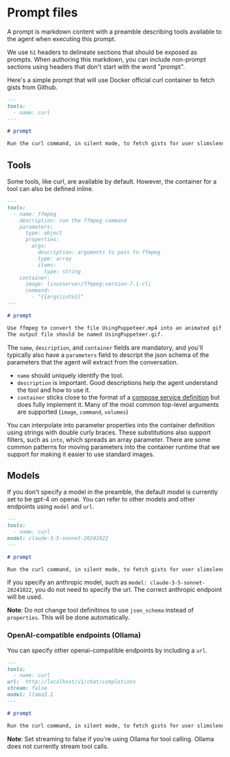 # Prompt files

A prompt is markdown content with a preamble describing tools available to the agent when executing this prompt.

We use `h1` headers to delineate sections that should be exposed as prompts. When authoring this markdown, you can include non-prompt sections 
using headers that don't start with the word "prompt". 

Here's a simple prompt that will use Docker official curl container to fetch gists from Github.


```markdown
---
tools:
  - name: curl
---

# prompt

Run the curl command, in silent mode, to fetch gists for user slimslenderslacks from GitHub.
```

## Tools

Some tools, like curl, are available by default.  However, the container for a tool can also be defined inline.


```markdown
---
tools:
  - name: ffmpeg
    description: run the ffmpeg command
    parameters:
      type: object
      properties:
        args:
          description: arguments to pass to ffmpeg
          type: array
          items:
            type: string
    container:
      image: linuxserver/ffmpeg:version-7.1-cli
      command:
        - "{{args|into}}"
---

# prompt

Use ffmpeg to convert the file UsingPuppeteer.mp4 into an animated gif file at 1 frame per second.
The output file should be named UsingPuppeteer.gif.
```

The `name`, `description`, and `container` fields are mandatory, and you'll typically also have a `parameters` field to descript the json schema
of the parameters that the agent will extract from the conversation.

* `name` should uniquely identify the tool.
* `description` is important. Good descriptions help the agent understand the tool and how to use it.
* `container` sticks close to the format of a [compose service definition](https://docs.docker.com/reference/compose-file/services/) but does
  fully implement it. Many of the most common top-level arguments are supported (`image`, `command`, `volumes`)

You can interpolate into parameter properties into the container definition using strings with double curly braces. These substitutions also
support filters, such as `into`, which spreads an array parameter.  There are some common patterns for moving parameters into the container
runtime that we support for making it easier to use standard images.

## Models

If you don't specify a model in the preamble, the default model is currently set to be gpt-4 on openai. You can refer to other models and 
other endpoints using `model` and `url`.

```markdown
---
tools:
  - name: curl
model: claude-3-5-sonnet-20241022
---

# prompt

Run the curl command, in silent mode, to fetch gists for user slimslenderslacks from GitHub.
```

If you specify an anthropic model, such as `model: claude-3-5-sonnet-20241022`, you do not need to specify the url. The correct anthropic
endpoint will be used.

**Note**: Do not change tool definitinos to use `json_schema` instead of `properties`.  This will be done automatically.

### OpenAI-compatible endpoints (Ollama)

You can specify other openai-compatible endpoints by including a `url`.

```markdown
---
tools:
  - name: curl
url:  http://localhost/v1/chat/completions
stream: false
model: llama3.1
---

# prompt

Run the curl command, in silent mode, to fetch gists for user slimslenderslacks from GitHub.
```

**Note**: Set streaming to false if you're using Ollama for tool calling. Ollama does not currently stream tool calls.

